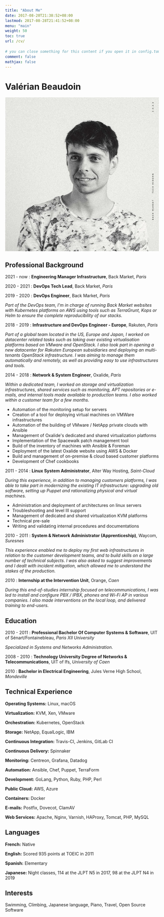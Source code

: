 ```yaml
---
title: "About Me"
date: 2017-08-20T21:38:52+08:00
lastmod: 2017-08-28T21:41:52+08:00
menu: "main"
weight: 50
toc: true
url: /cv/

# you can close something for this content if you open it in config.toml.
comment: false
mathjax: false
---
```


# Valérian Beaudoin

![VaLouille](/images/valouille.jpeg "Valérian Beaudoin")

## Professional Background

2021 - now : **Engineering Manager Infrastructure**, Back Market, *Paris*

2020 - 2021 : **DevOps Tech Lead**, Back Market, *Paris*

2019 - 2020 : **DevOps Engineer**, Back Market, *Paris*

*Part of the DevOps team, I'm in charge of running Back Market websites with Kubernetes platforms on AWS using tools such as TerraGrunt, Kops or Helm to ensure the complete reproducibility of our stacks.*

2018 - 2019 : **Infrastructure and DevOps Engineer - Europe**, Rakuten, *Paris*

*Part of a global team located in the US, Europe and Japan, I worked on datacenter related tasks such as taking over existing virtualisation platforms based on VMware and OpenStack. I also took part in opening a new datacenter for Rakuten European subsidiaries and deploying an multi-tenants OpenStack infrastructure. I was aiming to manage them automatically and remotely, as well as providing easy to use infrastructures and tools.*

2014 - 2018 : **Network & System Engineer**, Oxalide, *Paris*

*Within a dedicated team, I worked on storage and virtualization infrastructures, shared services such as monitoring, APT repositories or e-mails, and internal tools made available to production teams. I also worked within a customer team for a few months.*

* Automation of the monitoring setup for servers
* Creation of a tool for deploying virtual machines on VMWare infrastructures
* Automation of the building of VMware / NetApp private clouds with Ansible
* Management of Oxalide's dedicated and shared virtualization platforms
* Implementation of the Spacewalk patch management tool
* Build of the inventory of machines with Ansible & Foreman
* Deployment of the latest Oxalide website using AWS & Docker
* Build and management of on-premise & cloud based customer platforms
* Development of Chef cookbooks


2011 - 2014 : **Linux System Administrator**, Alter Way Hosting, *Saint-Cloud*

*During this experience, in addition to managing customers platforms, I was able to take part in modernizing the existing IT infrastructure: upgrading old software, setting up Puppet and rationalizing physical and virtual machines.*

* Administration and deployment of architectures on linux servers
* Troubleshooting and level III support
* Management of dedicated and shared virtualization KVM platforms  
* Technical pre-sale
* Writing and validating internal procedures and documentations

2010 - 2011 : **System & Network Administrator (Apprenticeship)**, Waycom, *Suresnes*

*This experience enabled me to deploy my first web infrastructures in relation to the customer development teams, and to build skills on a large number of technical subjects. I was also asked to suggest improvements and I dealt with incident mitigation, which allowed me to understand the stakes of the production.*

2010 : **Internship at the Intervention Unit**, Orange, *Caen*

*During this end-of-studies internship focused on telecommunications, I was led to install and configure PBX / IPBX, phones and Wi-Fi AP in various companies. I also made interventions on the local loop, and delivered training to end-users.*

## Education

2010 - 2011 : **Professional Bachelor Of Computer Systems & Software**, UIT of Sénart/Fontainebleau, *Paris XII University*

*Specialized in Systems and Networks Administration.*

2008 - 2010 : **Technology University Degree of Networks & Telecommunications**, UIT of Ifs, *University of Caen*

2010 : **Bachelor in Electrical Engineering**, Jules Verne High School, *Mondeville*

## Technical Experience

**Operating Systems:**
Linux, macOS

**Virtualization:**
KVM, Xen, VMware

**Orchestration:**
Kubernetes, OpenStack

**Storage:**
NetApp, EqualLogic, IBM

**Continuous Integration:**
Travis-CI, Jenkins, GitLab CI

**Continuous Delivery:**
Spinnaker

**Monitoring:**
Centreon, Grafana, Datadog

**Automation:**
Ansible, Chef, Puppet, TerraForm

**Development:**
GoLang, Python, Ruby, PHP, Perl

**Public Cloud:**
AWS, Azure

**Containers:**
Docker

**E-mails:**
Postfix, Dovecot, ClamAV

**Web Services:**
Apache, Nginx, Varnish, HAProxy, Tomcat, PHP, MySQL

## Languages

**French:** Native

**English:** Scored 935 points at TOEIC in 2011

**Spanish:** Elementary

**Japanese:** Night classes, 114 at the JLPT N5 in 2017, 98 at the JLPT N4 in 2019

## Interests

Swimming, Climbing,
Japanese language, Piano,
Travel,
Open Source Software
